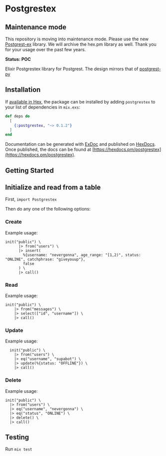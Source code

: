 # Postgrestex

## Maintenance mode

This repository is moving into maintenance mode. Please use the new [Postgrest-ex](https://github.com/supabase-community/postgrest-ex) library. We will archive the hex.pm library as well. Thank you for your usage over the past few years.

**Status: POC**

Elixir Postgrestex library for Postgrest. The design mirrors that of [postgrest-py](https://github.com/supabase/postgrest-py)

## Installation

If [available in Hex](https://hex.pm/docs/publish), the package can be installed
by adding `postgrestex` to your list of dependencies in `mix.exs`:

```elixir
def deps do
  [
    {:postgrestex, "~> 0.1.2"}
  ]
end
```

Documentation can be generated with [ExDoc](https://github.com/elixir-lang/ex_doc)
and published on [HexDocs](https://hexdocs.pm). Once published, the docs can
be found at [https://hexdocs.pm/postgrestex](https://hexdocs.pm/postgrestex).

## Getting Started

## Initialize and read from a table

First, `import Postgrestex`

Then do any one of the following options:

### Create

Example usage:

```
init("public") \
      |> from("users") \
      |> insert(
        %{username: "nevergonna", age_range: "[1,2)", status: "ONLINE", catchphrase: "giveyouup"},
        false
      ) \
      |> call()
```

### Read

Example usage:

```
init("public") \
    |> from("messages") \
    |> select(["id", "username"]) \
    |> call()
```

### Update

Example usage:

```
  init("public") \
    |> from("users") \
    |> eq("username", "supabot") \
    |> update(%{status: "OFFLINE"}) \
    |> call()
```

### Delete

Example usage:

```
init("public") \
  |> from("users") \
  |> eq("username", "nevergonna") \
  |> eq("status", "ONLINE") \
  |> delete() \
  |> call()
```

## Testing

Run `mix test`

